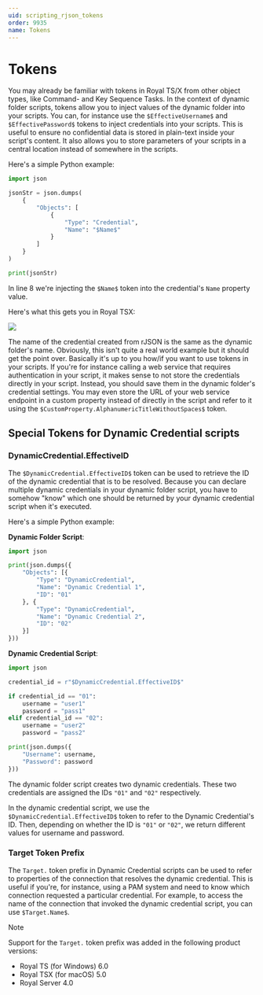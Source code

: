 ```yaml
---
uid: scripting_rjson_tokens
order: 9935
name: Tokens
---
```


# Tokens

You may already be familiar with tokens in Royal TS/X from other object types, like Command- and Key Sequence Tasks. In the context of dynamic folder scripts, tokens allow you to inject values of the dynamic folder into your scripts. You can, for instance use the `$EffectiveUsername$` and `$EffectivePassword$` tokens to inject credentials into your scripts. This is useful to ensure no confidential data is stored in plain-text inside your script's content. It also allows you to store parameters of your scripts in a central location instead of somewhere in the scripts.

Here's a simple Python example:

```python
import json

jsonStr = json.dumps(
	{
		"Objects": [
			{
				"Type": "Credential",
				"Name": "$Name$"
			}
		]
	}
)

print(jsonStr)
```

In line 8 we're injecting the `$Name$` token into the credential's `Name` property value.

Here's what this gets you in Royal TSX:

![](~/images/Scripting/rJSON/Screenshot_2-1.png)

The name of the credential created from rJSON is the same as the dynamic folder's name. Obviously, this isn't quite a real world example but it should get the point over.
Basically it's up to you how/if you want to use tokens in your scripts. If you're for instance calling a web service that requires authentication in your script, it makes sense to not store the credentials directly in your script. Instead, you should save them in the dynamic folder's credential settings. You may even store the URL of your web service endpoint in a custom property instead of directly in the script and refer to it using the `$CustomProperty.AlphanumericTitleWithoutSpaces$` token.


## Special Tokens for Dynamic Credential scripts

### DynamicCredential.EffectiveID

The `$DynamicCredential.EffectiveID$` token can be used to retrieve the ID of the dynamic credential that is to be resolved. Because you can declare multiple dynamic credentials in your dynamic folder script, you have to somehow "know" which one should be returned by your dynamic credential script when it's executed.

Here's a simple Python example:

**Dynamic Folder Script**:
```python
import json

print(json.dumps({
	"Objects": [{
		"Type": "DynamicCredential",
		"Name": "Dynamic Credential 1",
		"ID": "01"
	}, {
		"Type": "DynamicCredential",
		"Name": "Dynamic Credential 2",
		"ID": "02"
	}]
}))
```

**Dynamic Credential Script**:
```python
import json

credential_id = r"$DynamicCredential.EffectiveID$"

if credential_id == "01":
	username = "user1"
	password = "pass1"
elif credential_id == "02":
	username = "user2"
	password = "pass2"

print(json.dumps({
	"Username": username,
	"Password": password
}))
```

The dynamic folder script creates two dynamic credentials. These two credentials are assigned the IDs `"01"` and `"02"` respectively.

In the dynamic credential script, we use the `$DynamicCredential.EffectiveID$` token to refer to the Dynamic Credential's ID. Then, depending on whether the ID is `"01"` or `"02"`, we return different values for username and password.


### Target Token Prefix

The `Target.` token prefix in Dynamic Credential scripts can be used to refer to properties of the connection that resolves the dynamic credential. This is useful if you're, for instance, using a PAM system and need to know which connection requested a particular credential. For example, to access the name of the connection that invoked the dynamic credential script, you can use `$Target.Name$`.

> [!Note]
> Support for the `Target.` token prefix was added in the following product versions:
> - Royal TS (for Windows) 6.0
> - Royal TSX (for macOS) 5.0
> - Royal Server 4.0